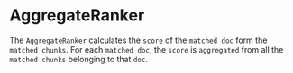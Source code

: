 # AggregateRanker

The `AggregateRanker` calculates the `score` of the `matched doc` form the `matched chunks`. 
For each `matched doc`, the `score` is `aggregated` from all the `matched chunks` belonging to that `doc`.